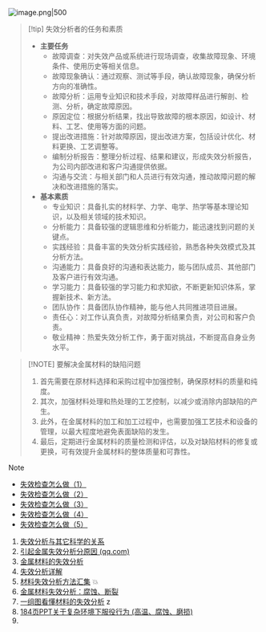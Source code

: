 
![image.png|500](https://fig-1321973591.cos.ap-nanjing.myqcloud.com/20231128224723.png)
> [!tip] 失效分析者的任务和素质
> - **主要任务**
> 	- 故障调查：对失效产品或系统进行现场调查，收集故障现象、环境条件、使用历史等相关信息。
> 	- 故障现象确认：通过观察、测试等手段，确认故障现象，确保分析方向的准确性。
> 	- 故障分析：运用专业知识和技术手段，对故障样品进行解剖、检测、分析，确定故障原因。
> 	- 原因定位：根据分析结果，找出导致故障的根本原因，如设计、材料、工艺、使用等方面的问题。
> 	- 提出改进措施：针对故障原因，提出改进方案，包括设计优化、材料更换、工艺调整等。
> 	- 编制分析报告：整理分析过程、结果和建议，形成失效分析报告，为公司内部改进和客户沟通提供依据。
> 	- 沟通与交流：与相关部门和人员进行有效沟通，推动故障问题的解决和改进措施的落实。
> - **基本素质**
> 	- 专业知识：具备扎实的材料学、力学、电学、热学等基本理论知识，以及相关领域的技术知识。
> 	- 分析能力：具备较强的逻辑思维和分析能力，能迅速找到问题的关键点。
> 	- 实践经验：具备丰富的失效分析实践经验，熟悉各种失效模式及其分析方法。
> 	- 沟通能力：具备良好的沟通和表达能力，能与团队成员、其他部门及客户进行有效沟通。
> 	- 学习能力：具备较强的学习能力和求知欲，不断更新知识体系，掌握新技术、新方法。
> 	- 团队协作：具备团队协作精神，能与他人共同推进项目进展。
> 	- 责任心：对工作认真负责，对故障分析结果负责，对公司和客户负责。
> 	- 敬业精神：热爱失效分析工作，勇于面对挑战，不断提高自身业务水平。

> [!NOTE] 要解决金属材料的缺陷问题
> 1. 首先需要在原材料选择和采购过程中加强控制，确保原材料的质量和纯度。
> 2. 其次，加强材料处理和热处理的工艺控制，以减少或消除内部缺陷的产生。
> 3. 此外，在金属材料的加工和加工过程中，也需要加强工艺技术和设备的管理，以最大程度地避免表面缺陷的发生。
> 4. 最后，定期进行金属材料的质量检测和评估，以及对缺陷材料的修复或更换，可有效提升金属材料的整体质量和可靠性。

> [!NOTE]
> - [失效检查怎么做（1）](https://mp.weixin.qq.com/s/i6IT1ivFsV-LJX0XpnG2Yw)
> - [失效检查怎么做（2）](https://mp.weixin.qq.com/s/pFx1Em9SMD8Rc77iyWQCLQ)
> - [失效检查怎么做（3）](https://mp.weixin.qq.com/s/IGlsSswF4h3_RxwQI4m-zA)
> - [失效检查怎么做（4）](https://mp.weixin.qq.com/s/PqlQpxrbDFYVSRZCboagnw)
> - [失效检查怎么做（5）](https://mp.weixin.qq.com/s/Kc63__vY1iJyDaICsm6kGg)
1. [失效分析与其它科学的关系](https://mp.weixin.qq.com/s/BI9c6scAVSdXHpTgH9SqFg)
2. [引起金属失效分析分原因 (qq.com)](https://mp.weixin.qq.com/s/47AxJSqYlbw50-0kSp_3RA)
3.  [金属材料的失效分析](https://mp.weixin.qq.com/s/n5tq7j4dfKt4R0IfxE2gEQ)
4. [失效分析详解](https://mp.weixin.qq.com/s/yH-DUntEMFWxL3Qosc1eHw)
5. [材料失效分析方法汇集](https://mp.weixin.qq.com/s/ixjbr6yPiY9kxkDgMtPzQA) 💥
6. [金属材料失效分析：腐蚀、断裂](https://mp.weixin.qq.com/s/zbWsg9o3Xdyp-jGVDvWvXA)
7. [一组图看懂材料的失效分析](https://mp.weixin.qq.com/s/zGVIiFyJ3sfbyyx83jj-jg) z
8. [184页PPT关于复杂环境下服役行为 (高温、腐蚀、磨损)](https://mp.weixin.qq.com/s/wxGAazBCgTxpTca8Ehnhjg)
9. 
